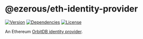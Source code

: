 # @ezerous/eth-identity-provider

 [![Version](https://img.shields.io/npm/v/@ezerous/eth-identity-provider.svg)](https://www.npmjs.com/package/@ezerous/eth-identity-provider)
 [![Dependencies](https://img.shields.io/david/Ezerous/eth-identity-provider.svg)](https://david-dm.org/Ezerous/eth-identity-provider)
 [![License](https://img.shields.io/npm/l/@ezerous/eth-identity-provider.svg)](https://www.npmjs.com/package/@ezerous/eth-identity-provider)
 
  An Ethereum [OrbitDB identity provider](https://github.com/orbitdb/orbit-db-identity-provider).

